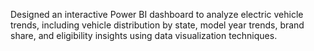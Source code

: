 Designed an interactive Power BI dashboard to analyze electric vehicle trends, including vehicle distribution by state, model year trends, brand share, and eligibility insights using data visualization techniques.
